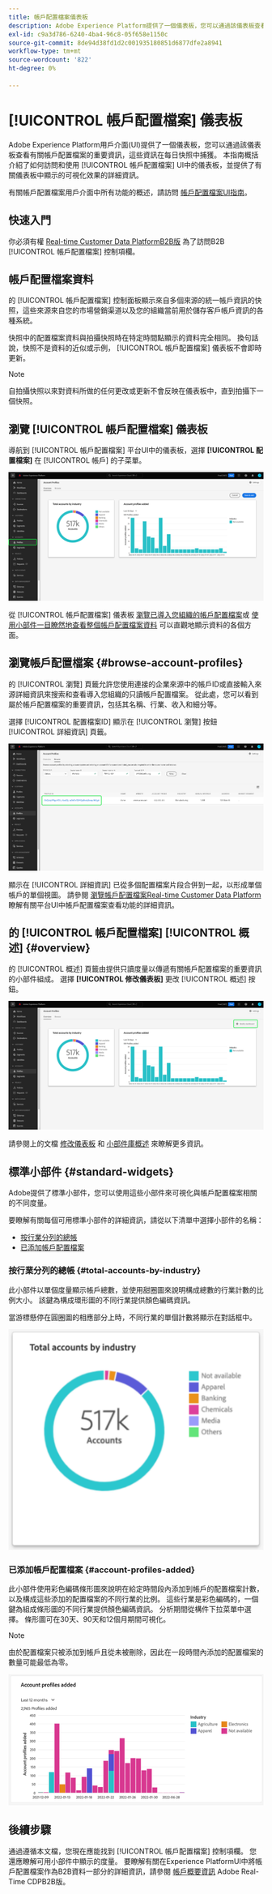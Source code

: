 ```yaml
---
title: 帳戶配置檔案儀表板
description: Adobe Experience Platform提供了一個儀表板，您可以通過該儀表板查看有關組織B2B帳戶配置檔案的重要資訊。
exl-id: c9a3d786-6240-4ba4-96c8-05f658e1150c
source-git-commit: 8de94d38fd1d2c001935180851d6877dfe2a8941
workflow-type: tm+mt
source-wordcount: '822'
ht-degree: 0%

---
```


# [!UICONTROL 帳戶配置檔案] 儀表板

Adobe Experience Platform用戶介面(UI)提供了一個儀表板，您可以通過該儀表板查看有關帳戶配置檔案的重要資訊，這些資訊在每日快照中捕獲。 本指南概括介紹了如何訪問和使用 [!UICONTROL 帳戶配置檔案] UI中的儀表板，並提供了有關儀表板中顯示的可視化效果的詳細資訊。

有關帳戶配置檔案用戶介面中所有功能的概述，請訪問 [帳戶配置檔案UI指南](../../rtcdp/accounts/account-profile-ui-guide.md)。

## 快速入門

你必須有權 [Real-time Customer Data PlatformB2B版](../../rtcdp/b2b-overview.md) 為了訪問B2B [!UICONTROL 帳戶配置檔案] 控制項欄。

## 帳戶配置檔案資料

的 [!UICONTROL 帳戶配置檔案] 控制面板顯示來自多個來源的統一帳戶資訊的快照，這些來源來自您的市場營銷渠道以及您的組織當前用於儲存客戶帳戶資訊的各種系統。

快照中的配置檔案資料與拍攝快照時在特定時間點顯示的資料完全相同。 換句話說，快照不是資料的近似或示例， [!UICONTROL 帳戶配置檔案] 儀表板不會即時更新。

>[!NOTE]
>
>自拍攝快照以來對資料所做的任何更改或更新不會反映在儀表板中，直到拍攝下一個快照。

## 瀏覽 [!UICONTROL 帳戶配置檔案] 儀表板

導航到 [!UICONTROL 帳戶配置檔案] 平台UI中的儀表板，選擇 **[!UICONTROL 配置檔案]** 在 [!UICONTROL 帳戶] 的子菜單。

![左側導航中的「Platform UI（平台UI）」和「Account Profiles（帳戶配置檔案）」突出顯示，並顯示「Overview（概述）」頁籤。](../images/account-profiles/account-profiles-dashboard.png)

從 [!UICONTROL 帳戶配置檔案] 儀表板 [瀏覽已導入您組織的帳戶配置檔案](#browse-account-profiles)或 [使用小部件一目瞭然地查看整個帳戶配置檔案資料](#standard-widgets) 可以直觀地顯示資料的各個方面。

## 瀏覽帳戶配置檔案 {#browse-account-profiles}

的 [!UICONTROL 瀏覽] 頁籤允許您使用連接的企業來源中的帳戶ID或直接輸入來源詳細資訊來搜索和查看導入您組織的只讀帳戶配置檔案。 從此處，您可以看到屬於帳戶配置檔案的重要資訊，包括其名稱、行業、收入和細分等。

選擇 [!UICONTROL 配置檔案ID] 顯示在 [!UICONTROL 瀏覽] 按鈕 [!UICONTROL 詳細資訊] 頁籤。

![「帳戶配置檔案」瀏覽頁籤顯示結果，並突出顯示「配置檔案ID」。](../images/account-profiles/account-profiles-browse-tab.png)

顯示在 [!UICONTROL 詳細資訊] 已從多個配置檔案片段合併到一起，以形成單個帳戶的單個視圖。 請參閱 [瀏覽帳戶配置檔案Real-time Customer Data Platform](../../rtcdp/accounts/account-profile-ui-guide.md#browse-account-profiles) 瞭解有關平台UI中帳戶配置檔案查看功能的詳細資訊。

## 的 [!UICONTROL 帳戶配置檔案] [!UICONTROL 概述] {#overview}

的 [!UICONTROL 概述] 頁籤由提供只讀度量以傳遞有關帳戶配置檔案的重要資訊的小部件組成。 選擇 **[!UICONTROL 修改儀表板]** 更改 [!UICONTROL 概述] 按鈕。

![突出顯示了「修改」面板的「帳戶概要檔案」概述頁籤。](../images/account-profiles/modify-dashboard.png)

請參閱上的文檔 [修改儀表板](../customize/modify.md) 和 [小部件庫概述](../customize/widget-library.md) 來瞭解更多資訊。

## 標準小部件 {#standard-widgets}

Adobe提供了標準小部件，您可以使用這些小部件來可視化與帳戶配置檔案相關的不同度量。

要瞭解有關每個可用標準小部件的詳細資訊，請從以下清單中選擇小部件的名稱：

* [按行業分列的總帳](#total-accounts-by-industry)
* [已添加帳戶配置檔案](#account-profiles-added)

### 按行業分列的總帳 {#total-accounts-by-industry}

此小部件以單個度量顯示帳戶總數，並使用甜圈圖來說明構成總數的行業計數的比例大小。 該鍵為構成環形圖的不同行業提供顏色編碼資訊。

當游標懸停在圓圈圖的相應部分上時，不同行業的單個計數將顯示在對話框中。

![按行業小部件列出的帳戶總數。](../images/account-profiles/total-accounts-by-industry-widget.png)

### 已添加帳戶配置檔案 {#account-profiles-added}

此小部件使用彩色編碼條形圖來說明在給定時間段內添加到帳戶的配置檔案計數，以及構成這些添加的配置檔案的不同行業的比例。 這些行業是彩色編碼的，一個鍵為組成條形圖的不同行業提供顏色編碼資訊。 分析期間從構件下拉菜單中選擇。 條形圖可在30天、90天和12個月期間可視化。

>[!NOTE]
>
>由於配置檔案只被添加到帳戶且從未被刪除，因此在一段時間內添加的配置檔案的數量可能最低為零。

![帳戶配置檔案已添加小部件。](../images/account-profiles/accounts-profiles-added-widget.png)

## 後續步驟

通過遵循本文檔，您現在應能找到 [!UICONTROL 帳戶配置檔案] 控制項欄。 您還應瞭解可用小部件中顯示的度量。 要瞭解有關在Experience PlatformUI中將帳戶配置檔案作為B2B資料一部分的詳細資訊，請參閱 [帳戶概要資訊](../../rtcdp/accounts/account-profile-overview.md) Adobe Real-Time CDPB2B版。
